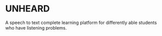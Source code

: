 # UNHEARD
A speech to text complete learning platform for differently able students who have listening problems.
